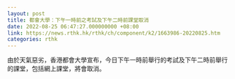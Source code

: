 ```yaml
---
layout: post
title: 都會大學：下午一時前之考試及下午二時前課堂取消
date: 2022-08-25 06:47:27.000000000 +08:00
link: https://news.rthk.hk/rthk/ch/component/k2/1663986-20220825.htm
categories: rthk
---
```


由於天氣惡劣，香港都會大學宣布，今日下午一時前舉行的考試及下午二時前舉行的課堂，包括網上課堂，將會取消。
